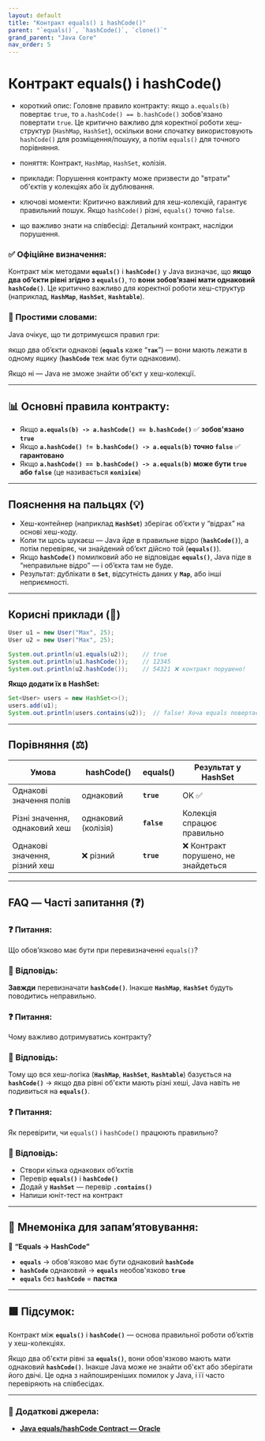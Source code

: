 ```yaml
---
layout: default
title: "Контракт equals() і hashCode()"
parent: "`equals()`, `hashCode()`, `clone()`"
grand_parent: "Java Core"
nav_order: 5
---
```


# Контракт equals() і hashCode()

* короткий опис: Головне правило контракту: якщо `a.equals(b)` повертає `true`, то `a.hashCode() == b.hashCode()` зобов'язано повертати `true`. Це критично важливо для коректної роботи хеш-структур (`HashMap`, `HashSet`), оскільки вони спочатку використовують `hashCode()` для розміщення/пошуку, а потім `equals()` для точного порівняння.

* поняття: Контракт, `HashMap`, `HashSet`, колізія.

* приклади: Порушення контракту може призвести до "втрати" об'єктів у колекціях або їх дублювання.

* ключові моменти: Критично важливий для хеш-колекцій, гарантує правильний пошук. Якщо `hashCode()` різні, `equals()` точно `false`.

* що важливо знати на співбесіді: Детальний контракт, наслідки порушення.

### **✅ Офіційне визначення:**

Контракт між методами **`equals()`** і **`hashCode()`** у Java визначає, що **якщо два об’єкти рівні згідно з `equals()`**, то **вони зобов’язані мати однаковий `hashCode()`**. Це критично важливо для коректної роботи хеш-структур (наприклад, **`HashMap`**, **`HashSet`**, **`Hashtable`**).

### **🧠 Простими словами:**

Java очікує, що ти дотримуєшся правил гри:

якщо два об’єкти однакові (**`equals`** каже “**`так`**”) — вони мають лежати в одному ящику (**`hashCode`** теж має бути однаковим).

Якщо ні — Java не зможе знайти об'єкт у хеш-колекції.

---

## **📊 Основні правила контракту:**

* Якщо **`a.equals(b) -> a.hashCode() == b.hashCode()`** ✅ **зобов'язано `true`**
* Якщо **`a.hashCode() != b.hashCode() -> a.equals(b)` точно `false`** ✅ **гарантовано**
* Якщо **`a.hashCode() == b.hashCode() -> a.equals(b)` може бути `true` або `false`** (це називається **`колізією`**)

---

## **Пояснення на пальцях (💡)**

* Хеш-контейнер (наприклад **`HashSet`**) зберігає обʼєкти у “відрах” на основі хеш-коду.
* Коли ти щось шукаєш — Java йде в правильне відро (**`hashCode()`**), а потім перевіряє, чи знайдений об’єкт дійсно той (**`equals()`**).
* Якщо **`hashCode()`** помилковий або не відповідає **`equals()`**, Java піде в “неправильне відро” — і обʼєкта там не буде.
* Результат: дублікати в **`Set`**, відсутність даних у **`Map`**, або інші неприємності.

---

## **Корисні приклади (🧪)**

```java
User u1 = new User("Max", 25);
User u2 = new User("Max", 25);

System.out.println(u1.equals(u2));    // true
System.out.println(u1.hashCode());    // 12345
System.out.println(u2.hashCode());    // 54321 ❌ контракт порушено!
```

**Якщо додати їх в HashSet:**

```java
Set<User> users = new HashSet<>();
users.add(u1);
System.out.println(users.contains(u2));  // false! Хоча equals повертає true
```

---

## **Порівняння (⚖️)**

| Умова | hashCode() | equals() | Результат у HashSet |
| ----- | ----- | ----- | ----- |
| Однакові значення полів | однаковий | **`true`** | OK ✅ |
| Різні значення, однаковий хеш | однаковий (колізія) | **`false`** | Колекція спрацює правильно |
| Однакові значення, різний хеш | ❌ різний | **`true`** | ❌ Контракт порушено, не знайдеться |

---

## **FAQ — Часті запитання (❓)**

### **❓ Питання:**

 Що обов’язково має бути при перевизначенні `equals()`?

### **💬 Відповідь:**

**Завжди** перевизначати **`hashCode()`**. Інакше **`HashMap`**, **`HashSet`** будуть поводитись неправильно.

### **❓ Питання:**

 Чому важливо дотримуватись контракту?

### **💬 Відповідь:**

Тому що вся хеш-логіка (**`HashMap`**, **`HashSet`**, **`Hashtable`**) базується на **`hashCode()`** -> якщо два рівні об'єкти мають різні хеші, Java навіть не подивиться на **`equals()`**.

### **❓ Питання:**

 Як перевірити, чи `equals()` і `hashCode()` працюють правильно?

### **💬 Відповідь:**

* Створи кілька однакових об’єктів
* Перевір **`equals()`** і **`hashCode()`**
* Додай у **`HashSet`** — перевір **`.contains()`**
* Напиши юніт-тест на контракт

---

## **🧠 Мнемоніка для запам’ятовування:**

🔁 **“Equals -> HashCode”**

* **`equals`** -> обов'язково має бути однаковий **`hashCode`**
* **`hashCode`** однаковий -> **`equals`** необов'язково **`true`**
* **`equals`** без **`hashCode`** \= **пастка**

---

## **🟩 Підсумок:**

Контракт між **`equals()`** і **`hashCode()`** — основа правильної роботи об’єктів у хеш-колекціях.

Якщо два об'єкти рівні за **`equals()`**, вони обов'язково мають мати однаковий **`hashCode()`**. Інакше Java може не знайти об'єкт або зберігати його двічі. Це одна з найпоширеніших помилок у Java, і її часто перевіряють на співбесідах.

---

### **🔗 Додаткові джерела:**

* [**Java equals/hashCode Contract — Oracle**](https://docs.oracle.com/javase/8/docs/api/java/lang/Object.html#hashCode--)
